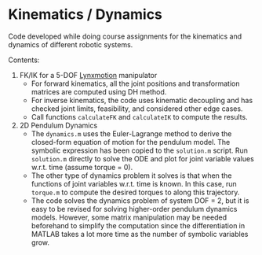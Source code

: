 # Kinematics / Dynamics
 
Code developed while doing course assignments for the kinematics and dynamics of different robotic systems. 

Contents:
1. FK/IK for a 5-DOF [Lynxmotion](http://www.lynxmotion.com/c-130-al5d.aspx) manipulator
   - For forward kinematics, all the joint positions and transformation matrices are computed using DH method. 
   - For inverse kinematics, the code uses kinematic decoupling and has checked joint limits, feasibility, and considered other edge cases.
   - Call functions `calculateFK` and `calculateIK` to compute the results.
2. 2D Pendulum Dynamics
   - The `dynamics.m` uses the Euler-Lagrange method to derive the closed-form equation of motion for the pendulum model. The symbolic expression has been copied to the `solution.m` script. Run `solution.m` directly to solve the ODE and plot for joint variable values w.r.t. time (assume torque = 0).
   - The other type of dynamics problem it solves is that when the functions of joint variables w.r.t. time is known. In this case, run `torque.m` to compute the desired torques to along this trajectory.
   - The code solves the dynamics problem of system DOF = 2, but it is easy to be revised for solving higher-order pendulum dynamics models. However, some matrix manipulation may be needed beforehand to simplify the computation since the differentiation in MATLAB takes a lot more time as the number of symbolic variables grow.
